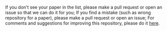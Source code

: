 If you don't see your paper in the list, please make a pull request or open an issue so that we can do it for you;
If you find a mistake (such as wrong repository for a paper), please make a pull request or open an issue;
For comments and suggestions for improving this repository, please do it [here](https://github.com/zziz/pwc/issues/1).  
